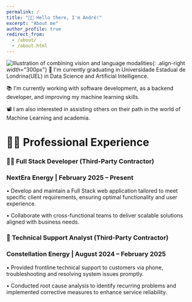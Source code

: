 ```yaml
---
permalink: /
title: "👋🏼 Hello there, I'm André!"
excerpt: "About me"
author_profile: true
redirect_from: 
  - /about/
  - /about.html
---
```




![Illustration of combining vision and language modalities](/images/image_to_text_vis.png){: .align-right width="300px"}
🔬 I'm currently graduating in Universidade Estadual de Londrina(UEL) in Data Science and Artificial Intelligence.

📚 I'm currently working with software development, as a backend developer, and improving my machine learning skills.

📽️ I am also interested in assisting others on their path in the world of Machine Learning and academia.

# 👨🏻 Professional Experience

### 🧑‍💻 Full Stack Developer (Third-Party Contractor) 
### NextEra Energy | February 2025 – Present 

 • Develop and maintain a Full Stack web application tailored to meet specific client requirements, ensuring optimal functionality and user experience.

 • Collaborate with cross-functional teams to deliver scalable solutions aligned with business needs.

### 💬 Technical Support Analyst (Third-Party Contractor) 
### Constellation Energy | August 2024 – February 2025 

 • Provided frontline technical support to customers via phone, troubleshooting and resolving system issues promptly.
 
 • Conducted root cause analysis to identify recurring problems and implemented corrective measures to enhance service reliability.







